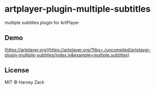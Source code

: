 # artplayer-plugin-multiple-subtitles

multiple subtitles plugin for ArtPlayer

## Demo

[https://artplayer.org](https://artplayer.org/?libs=./uncompiled/artplayer-plugin-multiple-subtitles/index.js&example=multiple.subtitles)

## License

MIT © Harvey Zack
